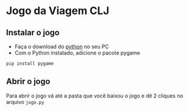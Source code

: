 # Jogo da Viagem CLJ

## Instalar o jogo

* Faça o download do [python](https://www.python.org/downloads/windows/) no seu PC
* Com o Python instalado, adicione o pacote pygame

```pip install pygame```

## Abrir o jogo
Para abrir o jogo vá até a pasta que você baixou o jogo e dê 2 cliques no arquivo ```jogo.py```